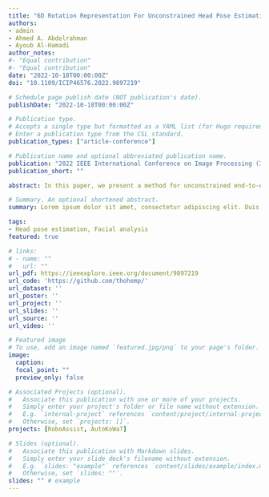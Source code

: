 ```yaml
---
title: "6D Rotation Representation For Unconstrained Head Pose Estimation"
authors:
- admin
- Ahmed A. Abdelrahman 
- Ayoub Al-Hamadi
author_notes:
#- "Equal contribution"
#- "Equal contribution"
date: "2022-10-18T00:00:00Z"
doi: "10.1109/ICIP46576.2022.9897219"

# Schedule page publish date (NOT publication's date).
publishDate: "2022-10-18T00:00:00Z"

# Publication type.
# Accepts a single type but formatted as a YAML list (for Hugo requirements).
# Enter a publication type from the CSL standard.
publication_types: ["article-conference"]

# Publication name and optional abbreviated publication name.
publication: "2022 IEEE International Conference on Image Processing (ICIP)"
publication_short: ""

abstract: In this paper, we present a method for unconstrained end-to-end head pose estimation. We address the problem of ambiguous rotation labels by introducing the rotation matrix formalism for our ground truth data and propose a continuous 6D rotation matrix representation for efficient and robust direct regression. This way, our method can learn the full rotation appearance which exceeds the capabilities of previous approaches that restrict the pose prediction to a narrow-angle for satisfactory results. In addition, we propose a geodesic distance-based loss to penalize our network with respect to the SO(3) manifold geometry. Experiments on the public AFLW2000 and BIWI datasets demonstrate that our proposed method significantly outperforms other state-of-the-art methods by up to 20%. We open-source our training and testing code along with our trained models - https://github.com/thohemp/6DRepNet.

# Summary. An optional shortened abstract.
summary: Lorem ipsum dolor sit amet, consectetur adipiscing elit. Duis posuere tellus ac convallis placerat. Proin tincidunt magna sed ex sollicitudin condimentum.

tags:
- Head pose estimation, Facial analysis
featured: true

# links:
# - name: ""
#   url: ""
url_pdf: https://ieeexplore.ieee.org/document/9897219
url_code: 'https://github.com/thohemp/'
url_dataset: ''
url_poster: ''
url_project: ''
url_slides: ''
url_source: ''
url_video: ''

# Featured image
# To use, add an image named `featured.jpg/png` to your page's folder. 
image:
  caption: 
  focal_point: ""
  preview_only: false

# Associated Projects (optional).
#   Associate this publication with one or more of your projects.
#   Simply enter your project's folder or file name without extension.
#   E.g. `internal-project` references `content/project/internal-project/index.md`.
#   Otherwise, set `projects: []`.
projects: [RoboAssist, AutoKoWaT]

# Slides (optional).
#   Associate this publication with Markdown slides.
#   Simply enter your slide deck's filename without extension.
#   E.g. `slides: "example"` references `content/slides/example/index.md`.
#   Otherwise, set `slides: ""`.
slides: "" # example
---
```

